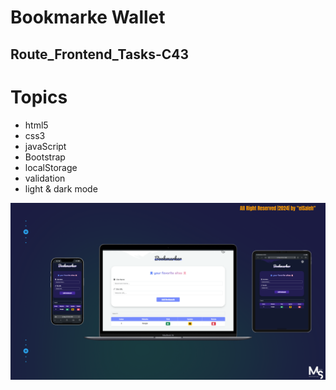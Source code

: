 # Bookmarke Wallet

## Route_Frontend_Tasks-C43

# Topics
- html5
- css3
- javaScript
- Bootstrap
- localStorage
- validation
- light & dark mode

![preview img](/Prev_Img.png)
